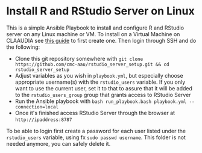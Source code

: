 # Install R and RStudio Server on Linux
This is a simple Ansible Playbook to install and configure R and RStudio server on any Linux machine or VM. To install on a Virtual Machine on CLAAUDIA see [this guide](https://www.strato-docs.claaudia.aau.dk/guides/quick-start/) to first create one. Then login through SSH and do the following:

 - Clone this git repository somewhere with `git clone https://github.com/cmc-aau/rstudio_server_setup.git && cd rstudio_server_setup`
 - Adjust variables as you wish in `playbook.yml`, but especially choose appropriate username(s) with the `rstudio_users` variable. If you only want to use the current user, set it to that to assure that it will be added to the `rstudio_users_group` group that grants access to RStudio Server
 - Run the Ansible playbook with `bash run_playbook.bash playbook.yml --connection=local`
 - Once it's finished access RStudio Server through the browser at `http://ipaddress:8787`

To be able to login first create a password for each user listed under the `rstudio_users` variable, using fx `sudo passwd username`. This folder is not needed anymore, you can safely delete it.

